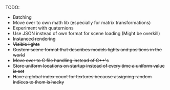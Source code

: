 TODO:
* Batching
* Move over to own math lib (especially for matrix transformations)
* Experiment with quaternions
* Use JSON instead of own format for scene loading (Might be overkill)
* ~~Instanced rendering~~
* ~~Visible lights~~
* ~~Custom scene format that describes models lights and positions in the world~~
* ~~Move over to C file handling instead of C++'s <fstream>~~
* ~~Store uniform locations on startup instead of every time a uniform value is set~~
* ~~Have a global index count for textures because assigning random indices to them is hacky~~